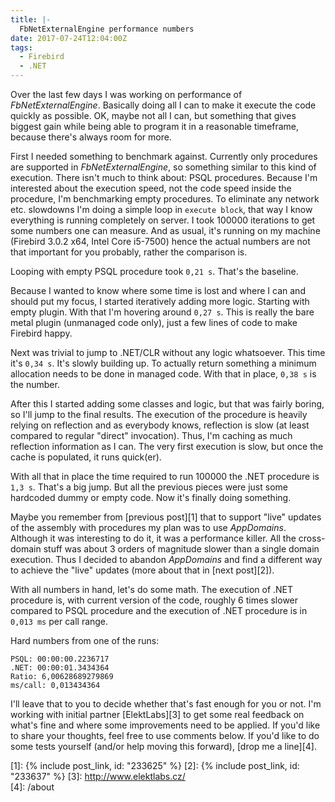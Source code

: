 ```yaml
---
title: |-
  FbNetExternalEngine performance numbers
date: 2017-07-24T12:04:00Z
tags:
  - Firebird
  - .NET
---
```

Over the last few days I was working on performance of _FbNetExternalEngine_. Basically doing all I can to make it execute the code quickly as possible. OK, maybe not all I can, but something that gives biggest gain while being able to program it in a reasonable timeframe, because there's always room for more.

<!-- excerpt -->

First I needed something to benchmark against. Currently only procedures are supported in _FbNetExternalEngine_, so something similar to this kind of execution. There isn't much to think about: PSQL procedures. Because I'm interested about the execution speed, not the code speed inside the procedure, I'm benchmarking empty procedures. To eliminate any network etc. slowdowns I'm doing a simple loop in `execute block`, that way I know everything is running completely on server. I took 100000 iterations to get some numbers one can measure. And as usual, it's running on my machine (Firebird 3.0.2 x64, Intel Core i5-7500) hence the actual numbers are not that important for you probably, rather the comparison is. 

Looping with empty PSQL procedure took `0,21 s`. That's the baseline.

Because I wanted to know where some time is lost and where I can and should put my focus, I started iteratively adding more logic. Starting with empty plugin. With that I'm hovering around `0,27 s`. This is really the bare metal plugin (unmanaged code only), just a few lines of code to make Firebird happy.

Next was trivial to jump to .NET/CLR without any logic whatsoever. This time it's `0,34 s`. It's slowly building up. To actually return something a minimum allocation needs to be done in managed code. With that in place, `0,38 s` is the number.

After this I started adding some classes and logic, but that was fairly boring, so I'll jump to the final results. The execution of the procedure is heavily relying on reflection and as everybody knows, reflection is slow (at least compared to regular "direct" invocation). Thus, I'm caching as much reflection information as I can. The very first execution is slow, but once the cache is populated, it runs quick(er). 

With all that in place the time required to run 100000 the .NET procedure is `1,3 s`. That's a big jump. But all the previous pieces were just some hardcoded dummy or empty code. Now it's finally doing something.

Maybe you remember from [previous post][1] that to support "live" updates of the assembly with procedures my plan was to use _AppDomains_. Although it was interesting to do it, it was a performance killer. All the cross-domain stuff was about 3 orders of magnitude slower than a single domain execution. Thus I decided to abandon _AppDomains_ and find a different way to achieve the "live" updates (more about that in [next post][2]). 

With all numbers in hand, let's do some math. The execution of .NET procedure is, with current version of the code, roughly 6 times slower compared to PSQL procedure and the execution of .NET procedure is in `0,013 ms` per call range.

Hard numbers from one of the runs:

```text
PSQL: 00:00:00.2236717
.NET: 00:00:01.3434364
Ratio: 6,00628689279869
ms/call: 0,013434364
```

I'll leave that to you to decide whether that's fast enough for you or not. I'm working with initial partner [ElektLabs][3] to get some real feedback on what's fine and where some improvements need to be applied. If you'd like to share your thoughts, feel free to use comments below. If you'd like to do some tests yourself (and/or help moving this forward), [drop me a line][4].  

[1]: {% include post_link, id: "233625" %}
[2]: {% include post_link, id: "233637" %}
[3]: http://www.elektlabs.cz/    
[4]: /about